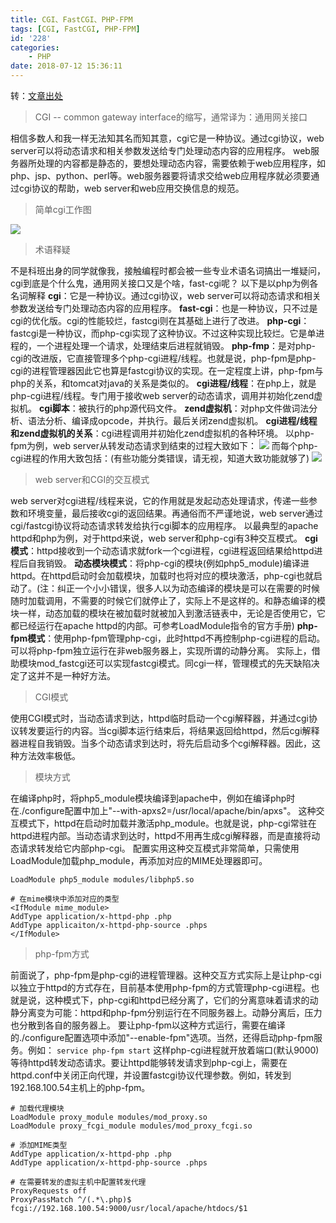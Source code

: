 ```yaml
---
title: CGI、FastCGI、PHP-FPM
tags: [CGI, FastCGI, PHP-FPM]
id: '228'
categories:
    - PHP
date: 2018-07-12 15:36:11
---
```


转：[文章出处](https://www.cnblogs.com/f-ck-need-u/p/7627035.html "https://www.cnblogs.com/f-ck-need-u/p/7627035.html")

> CGI -- common gateway interface的缩写，通常译为：通用网关接口

相信多数人和我一样无法知其名而知其意，cgi它是一种协议。通过cgi协议，web server可以将动态请求和相关参数发送给专门处理动态内容的应用程序。 web服务器所处理的内容都是静态的，要想处理动态内容，需要依赖于web应用程序，如php、jsp、python、perl等。web服务器要将请求交给web应用程序就必须要通过cgi协议的帮助，web server和web应用交换信息的规范。

> 简单cgi工作图

[![](https://i.loli.net/2018/07/12/5b46d545ed88d.png)](https://i.loli.net/2018/07/12/5b46d545ed88d.png)

> 术语释疑

不是科班出身的同学就像我，接触编程时都会被一些专业术语名词搞出一堆疑问，cgi到底是个什么鬼，通用网关接口又是个啥，fast-cgi呢？ 以下是以php为例各名词解释 **cgi**：它是一种协议。通过cgi协议，web server可以将动态请求和相关参数发送给专门处理动态内容的应用程序。 **fast-cgi**：也是一种协议，只不过是cgi的优化版。cgi的性能较烂，fastcgi则在其基础上进行了改进。 **php-cgi**：fastcgi是一种协议，而php-cgi实现了这种协议。不过这种实现比较烂。它是单进程的，一个进程处理一个请求，处理结束后进程就销毁。 **php-fmp**：是对php-cgi的改进版，它直接管理多个php-cgi进程/线程。也就是说，php-fpm是php-cgi的进程管理器因此它也算是fastcgi协议的实现。在一定程度上讲，php-fpm与php的关系，和tomcat对java的关系是类似的。 **cgi进程/线程**：在php上，就是php-cgi进程/线程。专门用于接收web server的动态请求，调用并初始化zend虚拟机。 **cgi脚本**：被执行的php源代码文件。 **zend虚拟机**：对php文件做词法分析、语法分析、编译成opcode，并执行。最后关闭zend虚拟机。 **cgi进程/线程和zend虚拟机的关系**：cgi进程调用并初始化zend虚拟机的各种环境。 以php-fpm为例，web server从转发动态请求到结束的过程大致如下： [![](https://i.loli.net/2018/07/12/5b46f288cdb4e.png)](https://i.loli.net/2018/07/12/5b46f288cdb4e.png) 而每个php-cgi进程的作用大致包括：(有些功能分类错误，请无视，知道大致功能就够了) [![](https://i.loli.net/2018/07/12/5b46f3dbd59c0.png)](https://i.loli.net/2018/07/12/5b46f3dbd59c0.png)

> web server和CGI的交互模式

web server对cgi进程/线程来说，它的作用就是发起动态处理请求，传递一些参数和环境变量，最后接收cgi的返回结果。再通俗而不严谨地说，web server通过cgi/fastcgi协议将动态请求转发给执行cgi脚本的应用程序。 以最典型的apache httpd和php为例，对于httpd来说，web server和php-cgi有3种交互模式。 **cgi模式**：httpd接收到一个动态请求就fork一个cgi进程，cgi进程返回结果给httpd进程后自我销毁。 **动态模块模式**：将php-cgi的模块(例如php5\_module)编译进httpd。在httpd启动时会加载模块，加载时也将对应的模块激活，php-cgi也就启动了。(注：纠正一个小小错误，很多人以为动态编译的模块是可以在需要的时候随时加载调用，不需要的时候它们就停止了，实际上不是这样的。和静态编译的模块一样，动态加载的模块在被加载时就被加入到激活链表中，无论是否使用它，它都已经运行在apache httpd的内部。可参考LoadModule指令的官方手册) **php-fpm模式**：使用php-fpm管理php-cgi，此时httpd不再控制php-cgi进程的启动。可以将php-fpm独立运行在非web服务器上，实现所谓的动静分离。 实际上，借助模块mod\_fastcgi还可以实现fastcgi模式。同cgi一样，管理模式的先天缺陷决定了这并不是一种好方法。

> CGI模式

使用CGI模式时，当动态请求到达，httpd临时启动一个cgi解释器，并通过cgi协议转发要运行的内容。当cgi脚本运行结束后，将结果返回给httpd，然后cgi解释器进程自我销毁。当多个动态请求到达时，将先后启动多个cgi解释器。因此，这种方法效率极低。

> 模块方式

在编译php时，将php5\_module模块编译到apache中，例如在编译php时在./configure配置中加上"--with-apxs2=/usr/local/apache/bin/apxs"。 这种交互模式下，httpd在启动时加载并激活php\_module。也就是说，php-cgi常驻在httpd进程内部。当动态请求到达时，httpd不用再生成cgi解释器，而是直接将动态请求转发给它内部php-cgi。 配置实用这种交互模式非常简单，只需使用LoadModule加载php\_module，再添加对应的MIME处理器即可。

```shell
LoadModule php5_module modules/libphp5.so

# 在mime模块中添加对应的类型
<IfModule mime_module>
AddType application/x-httpd-php .php
AddType applicaiton/x-httpd-php-source .phps
</IfModule>
```

> php-fpm方式

前面说了，php-fpm是php-cgi的进程管理器。这种交互方式实际上是让php-cgi以独立于httpd的方式存在，目前基本使用php-fpm的方式管理php-cgi进程。也就是说，这种模式下，php-cgi和httpd已经分离了，它们的分离意味着请求的动静分离变为可能：httpd和php-fpm分别运行在不同服务器上。动静分离后，压力也分散到各自的服务器上。 要让php-fpm以这种方式运行，需要在编译的./configure配置选项中添加"--enable-fpm"选项。当然，还得启动php-fpm服务。例如： `service php-fpm start` 这样php-cgi进程就开放着端口(默认9000)等待httpd转发动态请求。要让httpd能够转发请求到php-cgi上，需要在httpd.conf中关闭正向代理，并设置fastcgi协议代理参数。例如，转发到192.168.100.54主机上的php-fpm。

```shell
# 加载代理模块
LoadModule proxy_module modules/mod_proxy.so
LoadModule proxy_fcgi_module modules/mod_proxy_fcgi.so

# 添加MIME类型
AddType application/x-httpd-php .php
AddType application/x-httpd-php-source .phps

# 在需要转发的虚拟主机中配置转发代理
ProxyRequests off
ProxyPassMatch ^/(.*\.php)$ fcgi://192.168.100.54:9000/usr/local/apache/htdocs/$1
```